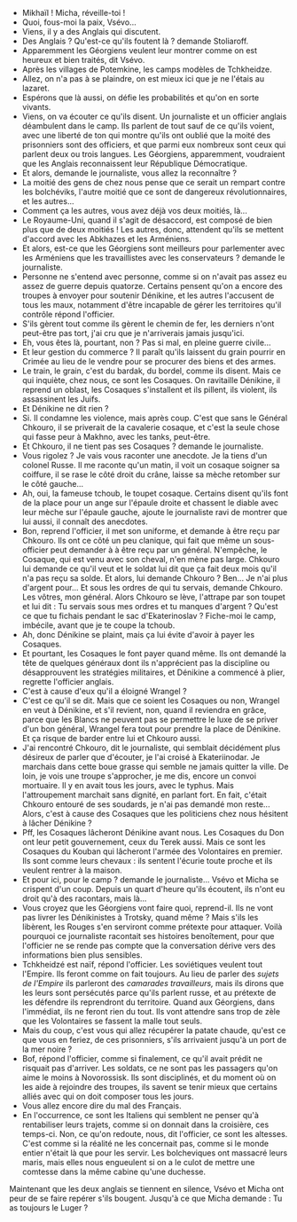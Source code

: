 - Mikhaïl ! Micha, réveille-toi !
- Quoi, fous-moi la paix, Vsévo...
- Viens, il y a des Anglais qui discutent. 
- Des Anglais ? Qu'est-ce qu'ils foutent là ? demande Stoliaroff.
- Apparemment les Géorgiens veulent leur montrer comme on est heureux et bien traités, dit Vsévo. 
- Après les villages de Potemkine, les camps modèles de Tchkheidze. 
- Allez, on n'a pas à se plaindre, on est mieux ici que je ne l'étais au lazaret. 
- Espérons que là aussi, on défie les probabilités et qu'on en sorte vivants. 
- Viens, on va écouter ce qu'ils disent. 
Un journaliste et un officier anglais déambulent dans le camp. Ils parlent de tout sauf de ce qu'ils voient, avec une liberté de ton qui montre qu'ils ont oublié que la moité des prisonniers sont des officiers, et que parmi eux nombreux sont ceux qui parlent deux ou trois langues. Les Géorgiens, apparemment, voudraient que les Anglais reconnaissent leur République Démocratique. 
- Et alors, demande le journaliste, vous allez la reconnaître ? 
- La moitié des gens de chez nous pense que ce serait un rempart contre les bolchéviks, l'autre moitié que ce sont de dangereux révolutionnaires, et les autres...
- Comment ça les autres, vous avez déjà vos deux moitiés, là...
- Le Royaume-Uni, quand il s'agit de désaccord, est composé de bien plus que de deux moitiés ! Les autres, donc, attendent qu'ils se mettent d'accord avec les Abkhazes et les Arméniens. 
- Et alors, est-ce que les Géorgiens sont meilleurs pour parlementer avec les Arméniens que les travaillistes avec les conservateurs ? demande le journaliste. 
- Personne ne s'entend avec personne, comme si on n'avait pas assez eu assez de guerre depuis quatorze. Certains pensent qu'on a encore des troupes à envoyer pour soutenir Dénikine, et les autres l'accusent de tous les maux, notamment d'être incapable de gérer les territoires qu'il contrôle répond l'officier.  
- S'ils gèrent tout comme ils gèrent le chemin de fer, les derniers n'ont peut-être pas tort, j'ai cru que je n'arriverais jamais jusqu'ici.
- Eh, vous êtes là, pourtant, non ? Pas si mal, en pleine guerre civile... 
- Et leur gestion du commerce ? Il paraît qu'ils laissent du grain pourrir en Crimée au lieu de le vendre pour se procurer des biens et des armes. 
- Le train, le grain, c'est du bardak, du bordel, comme ils disent. Mais ce qui inquiète, chez nous, ce sont les Cosaques. On ravitaille Dénikine, il reprend un oblast, les Cosaques s'installent et ils pillent, ils violent, ils assassinent les Juifs. 
- Et Dénikine ne dit rien ? 
- Si. Il condamne les violence, mais après coup. C'est que sans le Général Chkouro, il se priverait de la cavalerie cosaque, et c'est la seule chose qui fasse peur à Makhno, avec les tanks, peut-être. 
- Et Chkouro, il ne tient pas ses Cosaques ? demande le journaliste. 
- Vous rigolez ? Je vais vous raconter une anecdote. Je la tiens d'un colonel Russe. Il me raconte qu'un matin, il voit un cosaque soigner sa coiffure, il se rase le côté droit du crâne, laisse sa mèche retomber sur le côté gauche...
- Ah, oui, la fameuse tchoub, le toupet cosaque. Certains disent qu'ils font de la place pour un ange sur l'épaule droite et chassent le diable avec leur mèche sur l'épaule gauche, ajoute le journaliste ravi de montrer que lui aussi, il connaît des anecdotes. 
- Bon, reprend l'officier, il met son uniforme, et demande à être reçu par Chkouro. Ils ont ce côté un peu clanique, qui fait que même un sous-officier peut demander à à être reçu par un général. N'empêche, le Cosaque, qui est venu avec son cheval, n'en mène pas large. Chkouro lui demande ce qu'il veut et le soldat lui dit que ça fait deux mois qu'il n'a pas reçu sa solde. Et alors, lui demande Chkouro ? Ben... Je n'ai plus d'argent pour... Et sous les ordres de qui tu servais, demande Chkouro. Les vôtres, mon général. Alors Chkouro se lève, l'attrape par son toupet et lui dit : Tu servais sous mes ordres et tu manques d'argent ? Qu'est ce que tu fichais pendant le sac d'Ekaterinoslav ? Fiche-moi le camp, imbécile, avant que je te coupe la tchoub. 
- Ah, donc Dénikine se plaint, mais ça lui évite d'avoir à payer les Cosaques. 
- Et pourtant, les Cosaques le font payer quand même. Ils ont demandé la tête de quelques généraux dont ils n'apprécient pas la discipline ou désapprouvent les stratégies militaires, et Dénikine a commencé à plier, regrette l'officier anglais. 
- C'est à cause d'eux qu'il a éloigné Wrangel ? 
- C'est ce qu'il se dit. Mais que ce soient les Cosaques ou non, Wrangel en veut à Dénikine, et s'il revient, non, quand il reviendra en grâce, parce que les Blancs ne peuvent pas se permettre le luxe de se priver d'un bon général, Wrangel fera tout pour prendre la place de Dénikine. Et ça risque de barder entre lui et Chkouro aussi. 
- J'ai rencontré Chkouro, dit le journaliste, qui semblait décidément plus désireux de parler que d'écouter, je l'ai croisé à Ekateriinodar. Je marchais dans cette boue grasse qui semble ne jamais quitter la ville. De loin, je vois une troupe s'approcher, je me dis, encore un convoi mortuaire. Il y en avait tous les jours, avec le typhus. Mais l'attroupement marchait sans dignité, en parlant fort. En fait, c'était Chkouro entouré de ses soudards, je n'ai pas demandé mon reste... Alors, c'est à cause des Cosaques que les politiciens chez nous hésitent à lâcher Dénikine ? 
- Pff, les Cosaques lâcheront Dénikine avant nous. Les Cosaques du Don ont leur petit gouvernement, ceux du Terek aussi. Mais ce sont les Cosaques du Kouban qui lâcheront l'armée des Volontaires en premier. Ils sont comme leurs chevaux : ils sentent l'écurie toute proche et ils veulent rentrer à la maison. 
- Et pour ici, pour le camp ? demande le journaliste...
Vsévo et Micha se crispent d'un coup. Depuis un quart d'heure qu'ils écoutent, ils n'ont eu droit qu'à des racontars, mais là...
- Vous croyez que les Géorgiens vont faire quoi, reprend-il. Ils ne vont pas livrer les Dénikinistes à Trotsky, quand même ? Mais s'ils les libèrent, les Rouges s'en serviront comme prétexte pour attaquer. 
Voilà pourquoi ce journaliste racontait ses histoires benoîtement, pour que l'officier ne se rende pas compte que la conversation dérive vers des informations bien plus sensibles. 
- Tchkheidzé est naïf, répond l'officier. Les soviétiques veulent tout l'Empire. Ils feront comme on fait toujours. Au lieu de parler des *sujets de l'Empire* ils parleront des *camarades travailleurs,* mais ils dirons que les leurs sont persécutés parce qu'ils parlent russe, et au prétexte de les défendre ils reprendront du territoire. Quand aux Géorgiens, dans l'immédiat, ils ne feront rien du tout. Ils vont attendre sans trop de zèle que les Volontaires se fassent la malle tout seuls. 
- Mais du coup, c'est vous qui allez récupérer la patate chaude, qu'est ce que vous en feriez, de ces prisonniers, s'ils arrivaient jusqu'à un port de la mer noire ? 
- Bof, répond l'officier, comme si finalement, ce qu'il avait prédit ne risquait pas d'arriver. Les soldats, ce ne sont pas les passagers qu'on aime le moins à Novorossisk. Ils sont disciplinés, et du moment où on les aide à rejoindre des troupes, ils savent se tenir mieux que certains alliés avec qui on doit composer tous les jours. 
- Vous allez encore dire du mal des Français. 
- En l'occurrence, ce sont les Italiens qui semblent ne penser qu'à rentabiliser leurs trajets, comme si on donnait dans la croisière, ces temps-ci. Non, ce qu'on redoute, nous, dit l'officier, ce sont les altesses. C'est comme si la réalité ne les concernait pas, comme si le monde entier n'était là que pour les servir. Les bolcheviques ont massacré leurs maris, mais elles nous engueulent si on a le culot de mettre une comtesse dans la même cabine qu'une duchesse. 

Maintenant que les deux anglais se tiennent en silence, Vsévo et Micha ont peur de se faire repérer s'ils bougent. Jusqu'à ce que Micha demande : Tu as toujours le Luger ? 